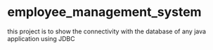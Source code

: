 # employee_management_system
this project is to show the connectivity with the database of any java application using JDBC
